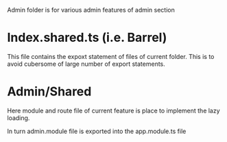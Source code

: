 Admin folder is for various admin features of admin section

# Index.shared.ts (i.e. Barrel)
This file contains the expoxt statement of files of current folder. This is to avoid cubersome 
of large number of export statements.

# Admin/Shared
Here module and route file of current feature is place to implement the lazy loading.

In turn admin.module file is exported into the app.module.ts file
